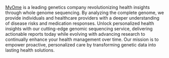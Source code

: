 [MyOme](https://myome.com) is a leading genetics company revolutionizing health insights through whole genome sequencing. By analyzing the complete genome, we provide individuals and healthcare providers with a deeper understanding of disease risks and medication responses. Unlock personalized health insights with our cutting-edge genomic sequencing service, delivering actionable reports today while evolving with advancing research to continually enhance your health management over time. Our mission is to empower proactive, personalized care by transforming genetic data into lasting health solutions.
